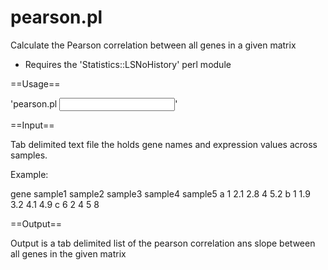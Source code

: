 pearson.pl
==========

Calculate the Pearson correlation between all genes in a given matrix 

* Requires the 'Statistics::LSNoHistory' perl module

==Usage==

'pearson.pl <Input File>'

==Input==

Tab delimited text file the holds gene names and expression values across samples.

Example:

gene	sample1	sample2	sample3	sample4	sample5
a	1	2.1	2.8	4	5.2
b	1	1.9	3.2	4.1	4.9
c	6	2	4	5	8

==Output==

Output is a tab delimited list of the pearson correlation ans slope between all genes in the given matrix
